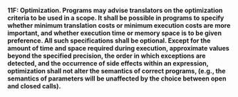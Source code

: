 **11F: Optimization.  Programs may advise translators on the optimization criteria to be used in a scope. It shall be possible in programs to specify whether minimum translation costs or minimum execution costs are more important, and whether execution time or memory space is to be given preference. All such specifications shall be optional. Except for the amount of time and space required during execution, approximate values beyond the specified precision, the order in which exceptions are detected, and the occurrence of side effects within an expression, optimization shall not alter the semantics of correct programs, (e.g., the semantics of parameters will be unaffected by the choice between open and closed calls).**
